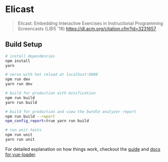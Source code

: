 # Elicast

> Elicast: Embedding Interactive Exercises in Instructional Programming Screencasts (L@S '18)
https://dl.acm.org/citation.cfm?id=3231657

## Build Setup

``` bash
# install dependencies
npm install
yarn

# serve with hot reload at localhost:8080
npm run dev
yarn run dev

# build for production with minification
npm run build
yarn run build

# build for production and view the bundle analyzer report
npm run build --report
npm_config_report=true yarn run build

# run unit tests
npm run unit
yarn run unit
```

For detailed explanation on how things work, checkout the [guide](http://vuejs-templates.github.io/webpack/) and [docs for vue-loader](http://vuejs.github.io/vue-loader).
